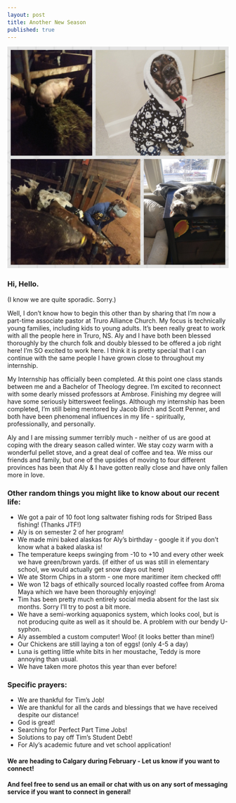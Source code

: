 ```yaml
---
layout: post
title: Another New Season
published: true
---
```

![Look! Animals.](/images/ANIMALS.jpg)

### Hi, Hello. 
(I know we are quite sporadic. Sorry.)

Well, I don’t know how to begin this other than by sharing that I’m now a part-time associate pastor at Truro Alliance Church. My focus is technically young families, including kids to young adults. It’s been really great to work with all the people here in Truro, NS. Aly and I have both been blessed thoroughly by the church folk and doubly blessed to be offered a job right here! I’m SO excited to work here. I think it is pretty special that I can continue with the same people I have grown close to throughout my internship. 

My Internship has officially been completed. At this point one class stands between me and a Bachelor of Theology degree. I’m excited to reconnect with some dearly missed professors at Ambrose. Finishing my degree will have some seriously bittersweet feelings. Although my internship has been completed, I’m still being mentored by Jacob Birch and Scott Penner, and both have been phenomenal influences in my life - spiritually, professionally, and personally. 

Aly and I are missing summer terribly much - neither of us are good at coping with the dreary season called winter. We stay cozy warm with a wonderful pellet stove, and a great deal of coffee and tea. We miss our friends and family, but one of the upsides of moving to four different provinces has been that Aly & I have gotten really close and have only fallen more in love. 

### Other random things you might like to know about our recent life:
* We got a pair of 10 foot long saltwater fishing rods for Striped Bass fishing! (Thanks JTF!)
* Aly is on semester 2 of her program!
* We made mini baked alaskas for Aly’s birthday - google it if you don’t know what a baked alaska is!
* The temperature keeps swinging from -10 to +10 and every other week we have green/brown yards. (if either of us was still in elementary school, we would actually get snow days out here)
* We ate Storm Chips in a storm - one more maritimer item checked off! 
* We won 12 bags of ethically sourced locally roasted coffee from Aroma Maya which we have been thoroughly enjoying! 
* Tim has been pretty much entirely social media absent for the last six months. Sorry I’ll try to post a bit more.
* We have a semi-working aquaponics system, which looks cool, but is not producing quite as well as it should be. A problem with our bendy U-syphon. 
* Aly assembled a custom computer! Woo! (it looks better than mine!)
* Our Chickens are still laying a ton of eggs! (only 4-5 a day)
* Luna is getting little white bits in her moustache, Teddy is more annoying than usual.
* We have taken more photos this year than ever before!

### Specific prayers:
* We are thankful for Tim’s Job!
* We are thankful for all the cards and blessings that we have received despite our distance!
* God is great!
* Searching for Perfect Part Time Jobs! 
* Solutions to pay off Tim’s Student Debt!
* For Aly’s academic future and vet school application! 

#### We are heading to Calgary during February - Let us know if you want to connect!
#### And feel free to send us an email or chat with us on any sort of messaging service if you want to connect in general!

